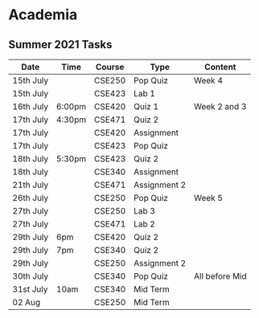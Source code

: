 # Academia

## Summer 2021 Tasks

| Date      | Time   | Course | Type         | Content        |
| --------- | ------ | ------ | ------------ | -------------- |
| 15th July |        | CSE250 | Pop Quiz     | Week 4         |
| 15th July |        | CSE423 | Lab 1        |                |
| 16th July | 6:00pm | CSE420 | Quiz 1       | Week 2 and 3   |
| 17th July | 4:30pm | CSE471 | Quiz 2       |                |
| 17th July |        | CSE420 | Assignment   |                |
| 17th July |        | CSE423 | Pop Quiz     |                |
| 18th July | 5:30pm | CSE423 | Quiz 2       |                |
| 18th July |        | CSE340 | Assignment   |                |
| 21th July |        | CSE471 | Assignment 2 |                |
| 26th July |        | CSE250 | Pop Quiz     | Week 5         |
| 27th July |        | CSE250 | Lab 3        |                |
| 27th July |        | CSE471 | Lab 2        |                |
| 29th July | 6pm    | CSE420 | Quiz 2       |                |
| 29th July | 7pm    | CSE340 | Quiz 2       |                |
| 29th July |        | CSE250 | Assignment 2 |                |
| 30th July |        | CSE340 | Pop Quiz     | All before Mid |
| 31st July | 10am   | CSE340 | Mid Term     |                |
| 02 Aug    |        | CSE250 | Mid Term     |                |
